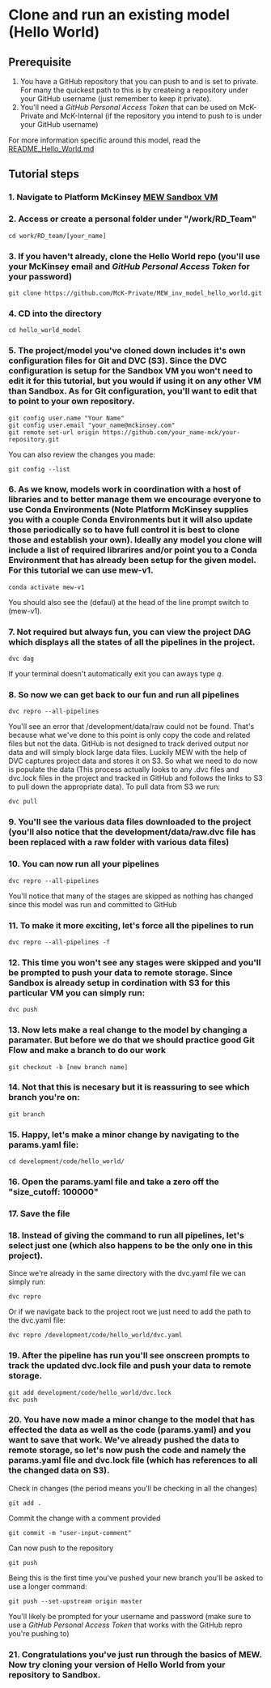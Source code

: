 # Clone and run an existing model (Hello World)

## Prerequisite
1. You have a GitHub repository that you can push to and is set to private. For many the quickest path to this is by createing a repository under your GitHub username (just remember to keep it private).
2. You'll need a *GitHub Personal Access Token* that can be used on McK-Private and McK-Internal (if the repository you intend to push to is under your GitHub username)

For more information specific around this model, read the [README_Hello_World.md](/development/code/hello_world/readme.md)

## Tutorial steps
### 1. Navigate to Platform McKinsey [MEW Sandbox VM](https://linuxvm-c0a9409a-943c-42b5-89d9-0d551f144411.ncod.mckinsey.com/jupyterhub/lab?)
### 2. Access or create a personal folder under "/work/RD_Team"
```
cd work/RD_team/[your_name]
```

### 3. If you haven't already, clone the Hello World repo (you'll use your McKinsey email and *GitHub Personal Access Token* for your password)
```
git clone https://github.com/McK-Private/MEW_inv_model_hello_world.git
```

### 4. CD into the directory
```
cd hello_world_model
```

### 5. The project/model you've cloned down includes it's own configuration files for Git and DVC (S3). Since the DVC configuration is setup for the Sandbox VM you won't need to edit it for this tutorial, but you would if using it on any other VM than Sandbox. As for Git configuration, you'll want to edit that to point to your own repository. 

```
git config user.name "Your Name"
git config user.email "your_name@mckinsey.com"
git remote set-url origin https://github.com/your_name-mck/your-repository.git
```

You can also review the changes you made:
```
git config --list
```

### 6. As we know, models work in coordination with a host of libraries and to better manage them we encourage everyone to use Conda Environments (Note Platform McKinsey supplies you with a couple Conda Environments but it will also update those periodically so to have full control it is best to clone those and establish your own). Ideally any model you clone will include a list of required librarires and/or point you to a Conda Environment that has already been setup for the given model. For this tutorial we can use mew-v1.
```
conda activate mew-v1
```

You should also see the (defaul) at the head of the line prompt switch to (mew-v1).

### 7. Not required but always fun, you can view the project DAG which displays all the states of all the pipelines in the project.

```
dvc dag
```

If your terminal doesn't automatically exit you can aways type *q*.

### 8. So now we can get back to our fun and run all pipelines
```
dvc repro --all-pipelines
```

You'll see an error that /development/data/raw could not be found. That's because what we've done to this point is only copy the code and related files but not the data. GitHub is not designed to track derived output nor data and will simply block large data files. Luckily MEW with the help of DVC captures project data and stores it on S3. So what we need to do now is populate the data (This process actually looks to any .dvc files and dvc.lock files in the project and tracked in GitHub and follows the links to S3 to pull down the appropriate data). To pull data from S3 we run:
```
dvc pull
```

### 9. You'll see the various data files downloaded to the project (you'll also notice that the development/data/raw.dvc file has been replaced with a raw folder with various data files)

### 10. You can now run all your pipelines
```
dvc repro --all-pipelines
```

You'll notice that many of the stages are skipped as nothing has changed since this model was run and committed to GitHub

### 11. To make it more exciting, let's force all the pipelines to run

```
dvc repro --all-pipelines -f
```

### 12. This time you won't see any stages were skipped and you'll be prompted to push your data to remote storage. Since Sandbox is already setup in cordination with S3 for this particular VM you can simply run:
```
dvc push
```

### 13. Now lets make a real change to the model by changing a paramater. But before we do that we should practice good Git Flow and make a branch to do our work
```
git checkout -b [new branch name]
```

### 14. Not that this is necesary but it is reassuring to see which branch you're on:
```
git branch
```

### 15. Happy, let's make a minor change by navigating to the params.yaml file:
```
cd development/code/hello_world/
```
### 16. Open the params.yaml file and take a zero off the "size_cutoff: 100000"

### 17. Save the file

### 18. Instead of giving the command to run all pipelines, let's select just one (which also happens to be the only one in this project).

Since we're already in the same directory with the dvc.yaml file we can simply run:
```
dvc repro
```

Or if we navigate back to the project root we just need to add the path to the dvc.yaml file:
```
dvc repro /development/code/hello_world/dvc.yaml
```

### 19. After the pipeline has run you'll see onscreen prompts to track the updated dvc.lock file and push your data to remote storage.
```
git add development/code/hello_world/dvc.lock
dvc push
```

### 20. You have now made a minor change to the model that has effected the data as well as the code (params.yaml) and you want to save that work. We've already pushed the data to remote storage, so let's now push the code and namely the params.yaml file and dvc.lock file (which has references to all the changed data on S3).

Check in changes (the period means you'll be checking in all the changes)
```
git add .
```

Commit the change with a comment provided
```
git commit -m "user-input-comment"
```

Can now push to the repository
```
git push
```

Being this is the first time you've pushed your new branch you'll be asked to use a longer command:
```
git push --set-upstream origin master
```

You'll likely be prompted for your username and password (make sure to use a *GitHub Personal Access Token* that works with the GitHub repro you're pushing to)

### 21. Congratulations you've just run through the basics of MEW. Now try cloning your version of Hello World from your repository to Sandbox.